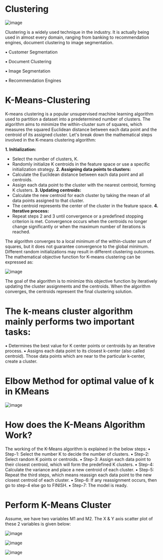 # Clustering

![image](https://github.com/TITHI-KHAN/K-Means-Clustering-/assets/65033964/cdd5ca66-d0d0-48a7-99b1-55220f289ae9)

Clustering is a widely used technique in the industry. It is actually being used in almost every domain, ranging from banking to recommendation engines, document clustering to image segmentation.

▪ Customer Segmentation

▪ Document Clustering

▪ Image Segmentation

▪ Recommendation Engines

# K-Means-Clustering

K-means clustering is a popular unsupervised machine learning algorithm used to partition a dataset into a predetermined number of clusters. The algorithm aims to minimize the within-cluster sum of squares, which measures the squared Euclidean distance between each data point and the centroid of its assigned cluster. Let's break down the mathematical steps involved in the K-means clustering algorithm:

**1. Initialization:**
- Select the number of clusters, K.
- Randomly initialize K centroids in the feature space or use a specific initialization strategy.
**2. Assigning data points to clusters:**
- Calculate the Euclidean distance between each data point and all centroids.
- Assign each data point to the cluster with the nearest centroid, forming K clusters.
**3. Updating centroids:**
- Calculate the new centroid for each cluster by taking the mean of all data points assigned to that cluster.
- The centroid represents the center of the cluster in the feature space.
**4. Iterative process:**
- Repeat steps 2 and 3 until convergence or a predefined stopping criterion is met. Convergence occurs when the centroids no longer change significantly or when the maximum number of iterations is reached.

The algorithm converges to a local minimum of the within-cluster sum of squares, but it does not guarantee convergence to the global minimum. Different random initializations may result in different clustering outcomes. The mathematical objective function for K-means clustering can be expressed as:

![image](https://github.com/TITHI-KHAN/K-Means-Clustering-/assets/65033964/56f390ab-d915-4e3c-8da7-e99f8968e7a4)

The goal of the algorithm is to minimize this objective function by iteratively updating the cluster
assignments and the centroids. When the algorithm converges, the centroids represent the final clustering
solution.

# The k-means cluster algorithm mainly performs two important tasks:

▪ Determines the best value for K center points or centroids by an iterative process.
▪ Assigns each data point to its closest k-center (also called centroid). Those data points which
are near to the particular k-center, create a cluster.

# Elbow Method for optimal value of k in KMeans

![image](https://github.com/TITHI-KHAN/K-Means-Clustering-/assets/65033964/570ed7b3-6baa-410b-8296-55549ebb9978)

# How does the K-Means Algorithm Work?

The working of the K-Means algorithm is explained in the below steps:
▪ Step-1: Select the number K to decide the number of clusters.
▪ Step-2: Select random K points or centroids.
▪ Step-3: Assign each data point to their closest centroid, which will form the predefined K clusters.
▪ Step-4: Calculate the variance and place a new centroid of each cluster.
▪ Step-5: Repeat the third steps, which means reassign each data point to the new closest centroid of each cluster.
▪ Step-6: If any reassignment occurs, then go to step-4 else go to FINISH.
▪ Step-7: The model is ready.

# Perform K-Means Cluster

Assume, we have two variables M1 and M2. The X & Y axis scatter plot of these 2 variables is given below:

![image](https://github.com/TITHI-KHAN/K-Means-Clustering-/assets/65033964/2e95830e-2b1b-496f-850d-8d883d5ed365)

![image](https://github.com/TITHI-KHAN/K-Means-Clustering-/assets/65033964/5a552a74-92ee-424e-b2b2-3eb77f8555ce)

![image](https://github.com/TITHI-KHAN/K-Means-Clustering-/assets/65033964/6c66f420-d899-47e8-ad97-10659cda533c)






